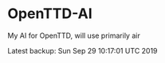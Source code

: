 # OpenTTD-AI
My AI for OpenTTD, will use primarily air

Latest backup: Sun Sep 29 10:17:01 UTC 2019

